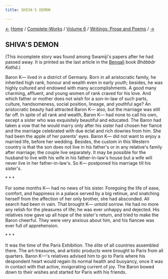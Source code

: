 ```yaml
---
title: SHIVA'S DEMON

---
```

<div>

[←](matter_for_serious_thought.htm) [Home](../../../index.htm) /
[Complete-Works](../../complete_works.htm) / [Volume
6](../volume_6_contents.htm) / [Writings: Prose and
Poems](writings_prose_and_poems_contents.htm)
/ [→](../epistles_second_series/001_sir.htm)

  

## SHIVA'S DEMON

(This incomplete story was found among Swamiji's papers after he had
passed away. It is printed as the last article in the
[Bengali](6042_shivas_demon.pdf) book *Bhâbbâr Kathâ*.)

Baron K— lived in a district of Germany. Born in all aristocratic
family, he inherited high rank, honour and wealth even in early youth;
besides, he was highly cultured and endowed with many accomplishments. A
good many charming, affluent, and young women of rank craved for his
love. And which father or mother does not wish for a son-in-law of such
parts, culture, handsomeness, social position, lineage, and youthful
age? An aristocratic beauty had attracted Baron K— also, but the
marriage was still far off. In spite of all rank and wealth, Baron K—
had none to call his own, except a sister who was exquisitely beautiful
and educated. The Baron had taken a vow that he would marry only after
his sister had chosen her fiancé and the marriage celebrated with due
éclat and rich dowries from him. She had been the apple of her parents'
eyes. Baron K— did not want to enjoy a married life, before her wedding.
Besides, the custom in this Western country is that the son does not
live in his father's or in any relative's family after marriage; the
couple live separately. It may be possible for the husband to live with
his wife in his father-in-law's house but a wife will never live in her
father-in-law's. So K— postponed his marriage till his sister's.

\*    \*    \*

For some months K— had no news of his sister. Foregoing the life of
ease, comfort, and happiness in a palace served by a big retinue, and
snatching herself from the affection of her only brother, she had
absconded. All search had been in vain. That brought K— untold sorrow.
He had no more any relish for the pleasures of life; he was ever unhappy
and dejected. His relatives now gave up all hope of the sister's return,
and tried to make the Baron cheerful. They were very anxious about him,
and his fiancee was ever full of apprehension.

\*    \*    \*

It was the time of the Paris Exhibition. The *élite* of all countries
assembled there. The art-treasures, and artistic products were brought
to Paris from all quarters. Baron K—'s relatives advised him to go to
Paris where his despondent heart would regain its normal health and
buoyancy, once it was in contact with that active, invigorating current
of joy. The Baron bowed down to their wishes and started for Paris with
his friends.

</div>
